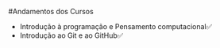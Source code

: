 #Andamentos dos Cursos


 - Introdução à programação e Pensamento computacional:white_check_mark:
 - Introdução ao Git e ao GitHub:white_check_mark: